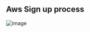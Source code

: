 ## Aws Sign up process
![image](https://user-images.githubusercontent.com/84008107/133884772-d987615d-f030-4a78-948c-6fbb17edde86.png)
